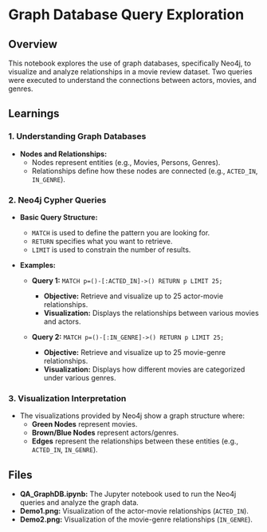 # Graph Database Query Exploration

## Overview

This notebook explores the use of graph databases, specifically Neo4j, to visualize and analyze relationships in a movie review dataset. Two queries were executed to understand the connections between actors, movies, and genres.

## Learnings

### 1. Understanding Graph Databases
- **Nodes and Relationships:** 
  - Nodes represent entities (e.g., Movies, Persons, Genres).
  - Relationships define how these nodes are connected (e.g., `ACTED_IN`, `IN_GENRE`).

### 2. Neo4j Cypher Queries
- **Basic Query Structure:**
  - `MATCH` is used to define the pattern you are looking for.
  - `RETURN` specifies what you want to retrieve.
  - `LIMIT` is used to constrain the number of results.

- **Examples:**
  - **Query 1:** `MATCH p=()-[:ACTED_IN]->() RETURN p LIMIT 25;`
    - **Objective:** Retrieve and visualize up to 25 actor-movie relationships.
    - **Visualization:** Displays the relationships between various movies and actors.

  - **Query 2:** `MATCH p=()-[:IN_GENRE]->() RETURN p LIMIT 25;`
    - **Objective:** Retrieve and visualize up to 25 movie-genre relationships.
    - **Visualization:** Displays how different movies are categorized under various genres.

### 3. Visualization Interpretation
- The visualizations provided by Neo4j show a graph structure where:
  - **Green Nodes** represent movies.
  - **Brown/Blue Nodes** represent actors/genres.
  - **Edges** represent the relationships between these entities (e.g., `ACTED_IN`, `IN_GENRE`).

## Files
- **QA_GraphDB.ipynb:** The Jupyter notebook used to run the Neo4j queries and analyze the graph data.
- **Demo1.png:** Visualization of the actor-movie relationships (`ACTED_IN`).
- **Demo2.png:** Visualization of the movie-genre relationships (`IN_GENRE`).
